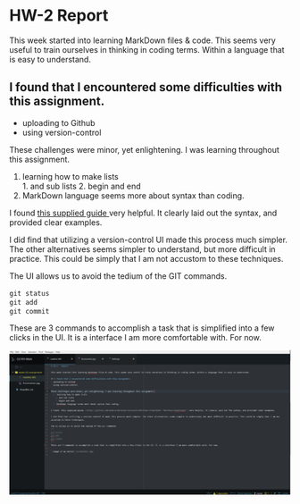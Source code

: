 # HW-2   Report

This week started into learning MarkDown files & code. This seems very useful to train ourselves in thinking in coding terms. Within a language that is easy to understand.

## I found that I encountered some difficulties with this assignment.
* uploading to Github
* using version-control  

These challenges were minor, yet enlightening. I was learning throughout this assignment.
  1. learning how to make lists  
    1. and sub lists
    2. begin and end
  2. MarkDown language seems more about syntax than coding.  

I found [this supplied guide ](https://github.com/adam-p/markdown-here/wiki/Markdown-Cheatsheet "Markdown-Cheatsheet") very helpful. It clearly laid out the syntax, and provided clear examples.

I did find that utilizing a version-control UI made this process much simpler. The other alternatives seems simpler to understand, but more difficult in practice. This could be simply that I am not accustom to these techniques.

The UI allows us to avoid the tedium of the GIT commands.
```
git status
git add
git commit
```
These are 3 commands to accomplish a task that is simplified into a few clicks in the UI. It is a interface I am more comfortable with. For now.

![Image of my editor](Screenshot.jpg)
